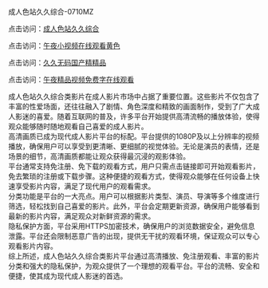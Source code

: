 成人色站久久综合-0710MZ

点击访问：<a href="https://heiliaoow5kzm.pages.dev">成人色站久久综合</a>

点击访问：<a href="https://heiliaowzu4ur.pages.dev">午夜小视频在线观看黄色</a>

点击访问：<a href="https://heiliaozj3tjd.pages.dev">久久无码国产精精品</a>

点击访问：<a href="https://heiliao2dmwwy.pages.dev">午夜精品视频免费字在线观看</a>

成人色站久久综合类影片在成人影片市场中占据了重要位置。这些影片不仅包含了丰富的性爱场面，还往往融入了剧情、角色深度和精致的画面制作，受到了广大成人影迷的喜爱。随着互联网的普及，许多平台开始提供高清流畅的播放体验，使得观众能够随时随地观看自己喜爱的成人影片。  
高清画质已成为现代成人影片平台的标配。平台提供的1080P及以上分辨率的视频播放，确保用户可以享受到更清晰、更细腻的视觉体验。无论是演员的表情，还是场景的细节，高清画质都能让观众获得最沉浸的观影体验。  
平台通常支持免注册、免下载的观看方式，用户只需点击链接即可开始观看影片，免去繁琐的注册或下载步骤。这种便捷的观看方式，使得观众能够在任何设备上快速享受影片内容，满足了现代用户的观看需求。  
分类功能是平台的一大亮点。用户可以根据影片类型、演员、导演等多个维度进行筛选，轻松找到自己喜爱的影片。此外，平台会定期更新资源，确保用户能够看到最新的影片内容，满足观众对新鲜资源的需求。  
隐私保护方面，平台采用HTTPS加密技术，确保用户的浏览数据安全，避免信息泄露。平台还会限制恶意广告的出现，提供无干扰的观看环境，保证观众可以专心观看影片内容。  
综上所述，成人色站久久综合类影片平台通过高清播放、免注册观看、丰富的影片分类和强大的隐私保护，为观众提供了一个理想的观看平台。平台的流畅、安全和便捷，使其成为现代成人影迷的首选。

<span style="display:none;">[Canonical link]( )</span>
